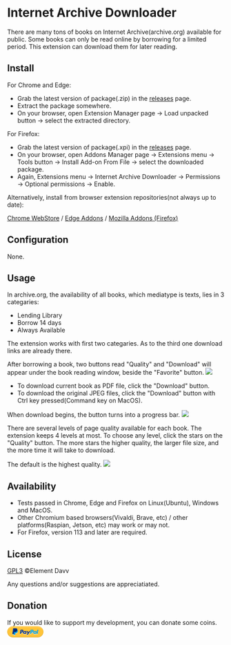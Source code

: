 # Internet Archive Downloader

There are many tons of books on Internet Archive(archive.org) available for public. Some books can only be read online by borrowing for a limited period. This extension can download them for later reading.

## Install
For Chrome and Edge:
* Grab the latest version of package(.zip) in the [releases](https://github.com/elementdavv/internet_archive_downloader/releases) page.
* Extract the package somewhere.
* On your browser, open Extension Manager page -> Load unpacked button -> select the extracted directory.

For Firefox:
* Grab the latest version of package(.xpi) in the [releases](https://github.com/elementdavv/internet_archive_downloader/releases) page.
* On your browser, open Addons Manager page -> Extensions menu -> Tools button -> Install Add-on From File -> select the downloaded package.
* Again, Extensions menu -> Internet Archive Downloader -> Permissions -> Optional permissions -> Enable.

Alternatively, install from browser extension repositories(not always up to date):

[Chrome WebStore](https://chrome.google.com/webstore/detail/internet-archive-download/keimonnoakgkpnifppoomfdlkadghkjb) / [Edge Addons](https://microsoftedge.microsoft.com/addons/detail/internet-archive-download/cnpoedgimjaecinmgfnfhfmcpcngeeje) / [Mozilla Addons (Firefox)](https://addons.mozilla.org/en-US/firefox/addon/internet_archive_downloader/)

## Configuration
None.

## Usage
In archive.org, the availability of all books, which mediatype is texts, lies in 3 categaries:
* Lending Library
* Borrow 14 days
* Always Available

The extension works with first two categaries. As to the third one download links are already there.

After borrowing a book, two buttons read "Quality" and "Download" will appear under the book reading window, beside the "Favorite" button. 
<image src="resources/borrow.png">

* To download current book as PDF file, click the "Download" button.
* To download the original JPEG files, click the "Download" button with Ctrl key pressed(Command key on MacOS).

When download begins, the button turns into a progress bar.
<image src="resources/download.png">

There are several levels of page quality available for each book. The extension keeps 4 levels at most. To choose any level, click the stars on the "Quality" button. The more stars the higher quality, the larger file size, and the more time it will take to download.

The default is the highest quality.
<image src="resources/quality.png">

## Availability 
* Tests passed in Chrome, Edge and Firefox on Linux(Ubuntu), Windows and MacOS.
* Other Chromium based browsers(Vivaldi, Brave, etc) / other platforms(Raspian, Jetson, etc) may work or may not.
* For Firefox, version 113 and later are required.

## License
[GPL3](LICENSE) ©Element Davv

Any questions and/or suggestions are appreciatiated.

## Donation
If you would like to support my development, you can donate some coins. [![donate](resources/pp-logo.png)](https://paypal.me/timelegend)
